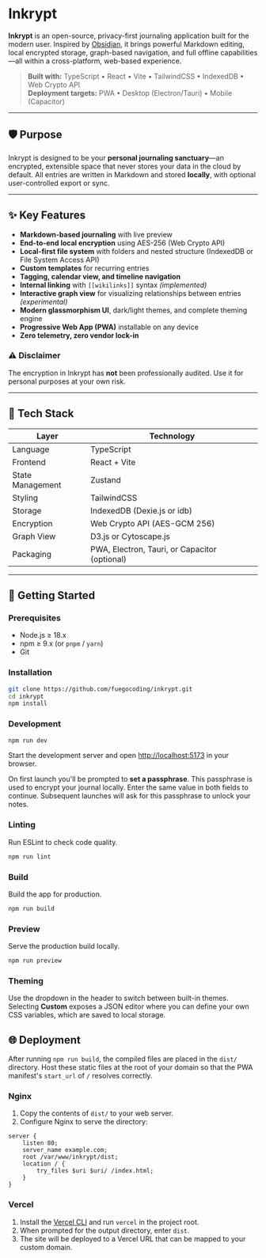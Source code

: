 # Inkrypt

**Inkrypt** is an open-source, privacy-first journaling application built for the modern user. Inspired by [Obsidian](https://obsidian.md), it brings powerful Markdown editing, local encrypted storage, graph-based navigation, and full offline capabilities—all within a cross-platform, web-based experience.

> **Built with:** TypeScript • React • Vite • TailwindCSS • IndexedDB • Web Crypto API  
> **Deployment targets:** PWA • Desktop (Electron/Tauri) • Mobile (Capacitor)

---

## 🛡️ Purpose

Inkrypt is designed to be your **personal journaling sanctuary**—an encrypted, extensible space that never stores your data in the cloud by default. All entries are written in Markdown and stored **locally**, with optional user-controlled export or sync.

---

## ✨ Key Features

- **Markdown-based journaling** with live preview
- **End-to-end local encryption** using AES-256 (Web Crypto API)
- **Local-first file system** with folders and nested structure (IndexedDB or File System Access API)
- **Custom templates** for recurring entries
- **Tagging, calendar view, and timeline navigation**
- **Internal linking** with `[[wikilinks]]` syntax *(implemented)*
- **Interactive graph view** for visualizing relationships between entries *(experimental)*
- **Modern glassmorphism UI**, dark/light themes, and complete theming engine
- **Progressive Web App (PWA)** installable on any device
- **Zero telemetry, zero vendor lock-in**

### ⚠️ Disclaimer
The encryption in Inkrypt has **not** been professionally audited. Use it for personal purposes at your own risk.

---

## 🧱 Tech Stack

| Layer            | Technology                                     |
|------------------|------------------------------------------------|
| Language         | TypeScript                                     |
| Frontend         | React + Vite                                   |
| State Management | Zustand                                        |
| Styling          | TailwindCSS                                    |
| Storage          | IndexedDB (Dexie.js or idb)                    |
| Encryption       | Web Crypto API (AES-GCM 256)                   |
| Graph View       | D3.js or Cytoscape.js                          |
| Packaging        | PWA, Electron, Tauri, or Capacitor (optional)  |

---

## 🚀 Getting Started

### Prerequisites

- Node.js ≥ 18.x
- npm ≥ 9.x (or `pnpm` / `yarn`)
- Git

### Installation

```bash
git clone https://github.com/fuegocoding/inkrypt.git
cd inkrypt
npm install
```

### Development

```bash
npm run dev
```

Start the development server and open <http://localhost:5173> in your browser.

On first launch you'll be prompted to **set a passphrase**. This passphrase is
used to encrypt your journal locally. Enter the same value in both fields to
continue. Subsequent launches will ask for this passphrase to unlock your notes.

### Linting
Run ESLint to check code quality.

```bash
npm run lint
```

### Build
Build the app for production.

```bash
npm run build
```

### Preview
Serve the production build locally.

```bash
npm run preview
```

### Theming
Use the dropdown in the header to switch between built-in themes. Selecting **Custom** exposes a JSON editor where you can define your own CSS variables, which are saved to local storage.

## 🌐 Deployment

After running `npm run build`, the compiled files are placed in the `dist/` directory. Host these static files at the root of your domain so that the PWA manifest's `start_url` of `/` resolves correctly.

### Nginx

1. Copy the contents of `dist/` to your web server.
2. Configure Nginx to serve the directory:

```nginx
server {
    listen 80;
    server_name example.com;
    root /var/www/inkrypt/dist;
    location / {
        try_files $uri $uri/ /index.html;
    }
}
```

### Vercel

1. Install the [Vercel CLI](https://vercel.com/docs/cli) and run `vercel` in the project root.
2. When prompted for the output directory, enter `dist`.
3. The site will be deployed to a Vercel URL that can be mapped to your custom domain.
